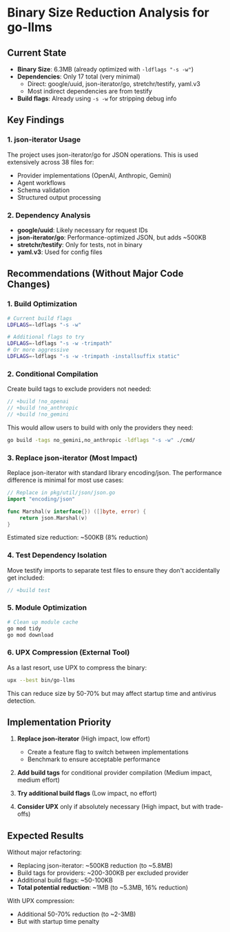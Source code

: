 # Binary Size Reduction Analysis for go-llms

## Current State

- **Binary Size**: 6.3MB (already optimized with `-ldflags "-s -w"`)
- **Dependencies**: Only 17 total (very minimal)
  - Direct: google/uuid, json-iterator/go, stretchr/testify, yaml.v3
  - Most indirect dependencies are from testify
- **Build flags**: Already using `-s -w` for stripping debug info

## Key Findings

### 1. json-iterator Usage
The project uses json-iterator/go for JSON operations. This is used extensively across 38 files for:
- Provider implementations (OpenAI, Anthropic, Gemini)
- Agent workflows
- Schema validation
- Structured output processing

### 2. Dependency Analysis
- **google/uuid**: Likely necessary for request IDs
- **json-iterator/go**: Performance-optimized JSON, but adds ~500KB
- **stretchr/testify**: Only for tests, not in binary
- **yaml.v3**: Used for config files

## Recommendations (Without Major Code Changes)

### 1. Build Optimization
```bash
# Current build flags
LDFLAGS=-ldflags "-s -w"

# Additional flags to try
LDFLAGS=-ldflags "-s -w -trimpath"
# Or more aggressive
LDFLAGS=-ldflags "-s -w -trimpath -installsuffix static"
```

### 2. Conditional Compilation
Create build tags to exclude providers not needed:
```go
// +build !no_openai
// +build !no_anthropic
// +build !no_gemini
```

This would allow users to build with only the providers they need:
```bash
go build -tags no_gemini,no_anthropic -ldflags "-s -w" ./cmd/
```

### 3. Replace json-iterator (Most Impact)
Replace json-iterator with standard library encoding/json. The performance difference is minimal for most use cases:

```go
// Replace in pkg/util/json/json.go
import "encoding/json"

func Marshal(v interface{}) ([]byte, error) {
    return json.Marshal(v)
}
```

Estimated size reduction: ~500KB (8% reduction)

### 4. Test Dependency Isolation
Move testify imports to separate test files to ensure they don't accidentally get included:
```go
// +build test
```

### 5. Module Optimization
```bash
# Clean up module cache
go mod tidy
go mod download
```

### 6. UPX Compression (External Tool)
As a last resort, use UPX to compress the binary:
```bash
upx --best bin/go-llms
```
This can reduce size by 50-70% but may affect startup time and antivirus detection.

## Implementation Priority

1. **Replace json-iterator** (High impact, low effort)
   - Create a feature flag to switch between implementations
   - Benchmark to ensure acceptable performance
   
2. **Add build tags** for conditional provider compilation (Medium impact, medium effort)
   
3. **Try additional build flags** (Low impact, no effort)

4. **Consider UPX** only if absolutely necessary (High impact, but with trade-offs)

## Expected Results

Without major refactoring:
- Replacing json-iterator: ~500KB reduction (to ~5.8MB)
- Build tags for providers: ~200-300KB per excluded provider
- Additional build flags: ~50-100KB
- **Total potential reduction**: ~1MB (to ~5.3MB, 16% reduction)

With UPX compression:
- Additional 50-70% reduction (to ~2-3MB)
- But with startup time penalty